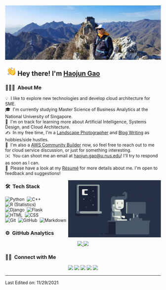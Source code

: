 ![Haojun Gao](https://raw.githubusercontent.com/VincentGaoHJ/VincentGaoHJ/master/assets/image.jpg)

<img alt="Night Coding" src="./assets/Hand%20Wave.gif" width='40' align="left"/><h2>Hey there! I'm [Haojun Gao](https://gaohaojun.cn/)</h2>

### 👨🏻‍💻 &nbsp;About Me

💡 &nbsp;I like to explore new technologies and develop cloud architecture for SME.\
🎓 &nbsp;I'm currently studying Master Science of Business Analytics at the National University of Singapore.\
🌱 &nbsp;I'm on track for learning more about Artificial Intelligence, Systems Design, and Cloud Architecture.\
✍️ &nbsp;In my free time, I'm a [Landscape Photographer](https://www.gaohaojun.com/) and [Blog Writing](https://gaohaojun.cn/Blog/) as hobbies/side hustles.\
💬 &nbsp;I'm also a [AWS Community Builder](https://aws.amazon.com/developer/community/community-builders/) now, so feel free to reach out to me for cloud service discussion, or just for something interesting.\
✉️ &nbsp;You can shoot me an email at haojun.gao@u.nus.edu! I'll try to respond as soon as I can.\
📄 &nbsp;Please have a look at my [Résumé](https://gaohaojun.cn/markdown-cv/) for more details about me. I'm open to feedback and suggestions!

<img alt="Night Coding" src="https://raw.githubusercontent.com/VincentGaoHJ/VincentGaoHJ/master/assets/Night-Coding.gif" align="right"/>

### 🛠 &nbsp;Tech Stack

![Python](https://img.shields.io/badge/-Python-05122A?style=flat&logo=python)&nbsp;
![C++](https://img.shields.io/badge/-C++-05122A?style=flat&logo=C%2B%2B&logoColor=00599C)&nbsp;
![R (Statistics)](https://img.shields.io/badge/-R-05122A?style=flat&logo=R&logoColor=276DC3)\
![Django](https://img.shields.io/badge/-Django-05122A?style=flat&logo=django&logoColor=092E20)&nbsp;
![Flask](https://img.shields.io/badge/-Flask-05122A?style=flat&logo=flask)&nbsp;\
![HTML](https://img.shields.io/badge/-HTML-05122A?style=flat&logo=HTML5)&nbsp;
![CSS](https://img.shields.io/badge/-CSS-05122A?style=flat&logo=CSS3&logoColor=1572B6)&nbsp;\
![Git](https://img.shields.io/badge/-Git-05122A?style=flat&logo=git)&nbsp;
![GitHub](https://img.shields.io/badge/-GitHub-05122A?style=flat&logo=github)&nbsp;
![Markdown](https://img.shields.io/badge/-Markdown-05122A?style=flat&logo=markdown)

### ⚙️ &nbsp;GitHub Analytics

<p align="center">
<a href="https://github.com/VincentGaoHJ">
  <img height="180em" src="https://github-readme-stats-eight-theta.vercel.app/api?username=VincentGaoHJ&show_icons=true&theme=algolia&include_all_commits=true&count_private=true"/>
  <img height="180em" src="https://github-readme-stats-eight-theta.vercel.app/api/top-langs/?username=VincentGaoHJ&layout=compact&langs_count=8&theme=algolia"/>
</a>
</p>




### 🤝🏻 &nbsp;Connect with Me

<p align="center">
<a href="https://gaohaojun.cn/Blog/"><img src="https://img.shields.io/badge/-Tech Blog-blue?style=flat&logo=Google-Chrome&logoColor=white"/></a>
<a href="https://www.gaohaojun.com/"><img src="https://img.shields.io/badge/-Photo Gallery-blueviolet?style=flat&logo=Google-Chrome&logoColor=white"/></a>
<a href="https://www.linkedin.com/in/haojun-gao/"><img src="https://img.shields.io/badge/-Haojun%20Gao-0077B5?style=flat&logo=Linkedin&logoColor=white"/></a>
<a href="mailto:haojun.gao@u.nus.edu"><img src="https://img.shields.io/badge/-Mail-D14836?style=flat&logo=Gmail&logoColor=white"/></a>
<a href="https://www.instagram.com/vincent_gaohj/"><img src="https://img.shields.io/badge/-Instagram-E4405F?style=flat&logo=Instagram&logoColor=white"/></a>
</p>



-----
Last Edited on: 11/29/2021
